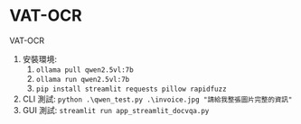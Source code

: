 # VAT-OCR
VAT-OCR
1. 安裝環境:
    1. `ollama pull qwen2.5vl:7b`
    2. `ollama run qwen2.5vl:7b`
    3. `pip install streamlit requests pillow rapidfuzz`
2. CLI 測試: `python .\qwen_test.py .\invoice.jpg "請給我整張圖片完整的資訊"`
3. GUI 測試: `streamlit run app_streamlit_docvqa.py`